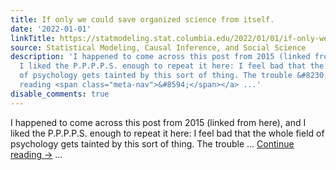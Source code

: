 ```yaml
---
title: If only we could save organized science from itself.
date: '2022-01-01'
linkTitle: https://statmodeling.stat.columbia.edu/2022/01/01/if-only-we-could-save-organized-science-from-itself/
source: Statistical Modeling, Causal Inference, and Social Science
description: 'I happened to come across this post from 2015 (linked from here), and
  I liked the P.P.P.P.S. enough to repeat it here: I feel bad that the whole field
  of psychology gets tainted by this sort of thing. The trouble &#8230; <a href="https://statmodeling.stat.columbia.edu/2022/01/01/if-only-we-could-save-organized-science-from-itself/">Continue
  reading <span class="meta-nav">&#8594;</span></a> ...'
disable_comments: true
---
```

I happened to come across this post from 2015 (linked from here), and I liked the P.P.P.P.S. enough to repeat it here: I feel bad that the whole field of psychology gets tainted by this sort of thing. The trouble &#8230; <a href="https://statmodeling.stat.columbia.edu/2022/01/01/if-only-we-could-save-organized-science-from-itself/">Continue reading <span class="meta-nav">&#8594;</span></a> ...